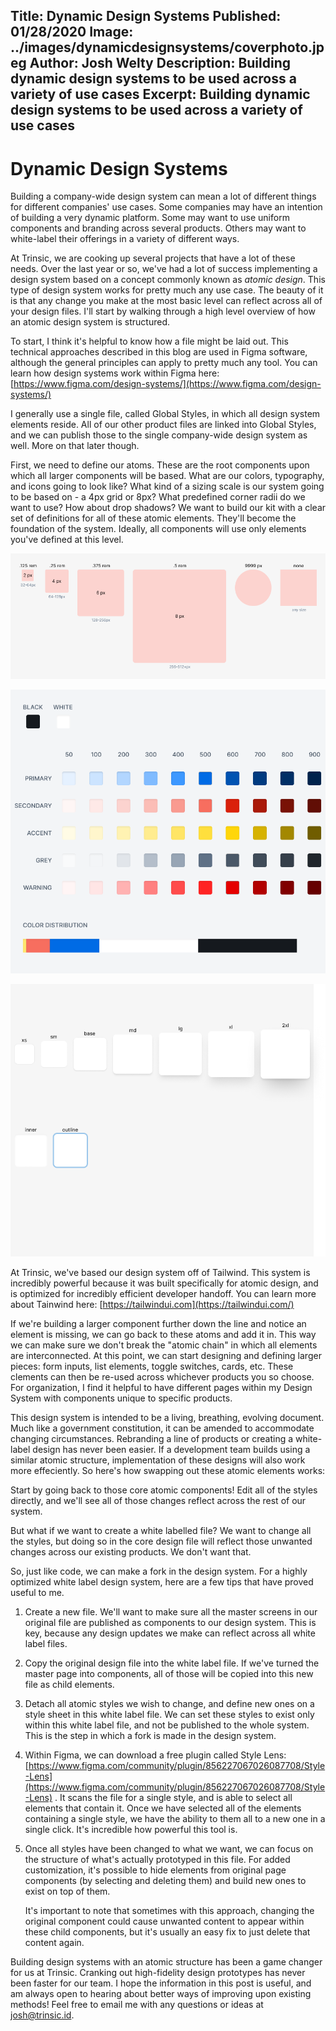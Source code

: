 Title: Dynamic Design Systems
Published: 01/28/2020
Image: ../images/dynamicdesignsystems/coverphoto.jpeg
Author: Josh Welty
Description: Building dynamic design systems to be used across a variety of use cases
Excerpt: Building dynamic design systems to be used across a variety of use cases
---
# Dynamic Design Systems



Building a company-wide design system can mean a lot of different things for different companies' use cases. Some companies may have an intention of building a very dynamic platform. Some may want to use uniform components and branding across several products. Others may want to white-label their offerings in a variety of different ways. 

At Trinsic, we are cooking up several projects that have a lot of these needs. Over the last year or so, we've had a lot of success implementing a design system based on a concept commonly known as *atomic design*. This type of design system works for pretty much any use case. The beauty of it is that any change you make at the most basic level can reflect across all of your design files. I'll start by walking through a high level overview of how an atomic design system is structured.

To start, I think it's helpful to know how a file might be laid out. This technical approaches described in this blog are used in Figma software, although the general principles can apply to pretty much any tool. You can learn how design systems work within Figma here: [https://www.figma.com/design-systems/](https://www.figma.com/design-systems/) 

I generally use a single file, called Global Styles, in which all design system elements reside. All of our other product files are linked into Global Styles, and we can publish those to the single company-wide design system as well. More on that later though.

First, we need to define our atoms. These are the root components upon which all larger components will be based. What are our colors, typography, and icons going to look like? What kind of a sizing scale is our system going to be based on - a 4px grid or 8px? What predefined corner radii do we want to use? How about drop shadows? We want to build our kit with a clear set of definitions for all of these atomic elements. They'll become the foundation of the system. Ideally, all components will use only elements you've defined at this level.

![Border Radii](../images/dynamicdesignsystems/borderradii.png)

![Color Scale](../images/dynamicdesignsystems/colorscale.png)

![Shadow Styles](../images/dynamicdesignsystems/shadowstyles.png)

At Trinsic, we've based our design system off of Tailwind. This system is incredibly powerful because it was built specifically for atomic design, and is optimized for incredibly efficient developer handoff. You can learn more about Tainwind here: [https://tailwindui.com](https://tailwindui.com/)

If we're building a larger component further down the line and notice an element is missing, we can go back to these atoms and add it in. This way we can make sure we don't break the "atomic chain" in which all elements are interconnected.
At this point, we can start designing and defining larger pieces: form inputs, list elements, toggle switches, cards, etc. These clements can then be re-used across whichever products you so choose. For organization, I find it helpful to have different pages within my Design System with components unique to specific products. 

This design system is intended to be a living, breathing, evolving document. Much like a government constitution, it can be amended to accommodate changing circumstances. Rebranding a line of products or creating a white-label design has never been easier. If a development team builds using a similar atomic structure, implementation of these designs will also work more effeciently. So here's how swapping out these atomic elements works:

Start by going back to those core atomic components! Edit all of the styles directly, and we'll see all of those changes reflect across the rest of our system.

But what if we want to create a white labelled file? We want to change all the styles, but doing so in the core design file will reflect those unwanted changes across our existing products. We don't want that. 

So, just like code, we can make a fork in the design system. For a highly optimized white label design system, here are a few tips that have proved useful to me.

1. Create a new file. We'll want to make sure all the master screens in our original file are published as components to our design system. This is key, because any design updates we make can reflect across all white label files.
2. Copy the original design file into the white label file. If we've turned the master page into components, all of those will be copied into this new file as child elements.
3. Detach all atomic styles we wish to change, and define new ones on a style sheet in this white label file. We can set these styles to exist only within this white label file, and not be published to the whole system. This is the step in which a fork is made in the design system.
4. Within Figma, we can download a free plugin called Style Lens: [https://www.figma.com/community/plugin/856227067026087708/Style-Lens](https://www.figma.com/community/plugin/856227067026087708/Style-Lens) . It scans the file for a single style, and is able to select all elements that contain it. Once we have selected all of the elements containing a single style, we have the ability to them all to a new one in a single click. It's incredible how powerful this tool is.
5. Once all styles have been changed to what we want, we can focus on the structure of what's actually prototyped in this file. For added customization, it's possible to hide elements from original page components (by selecting and deleting them) and build new ones to exist on top of them. 

    It's important to note that sometimes with this approach, changing the original component could cause unwanted content to appear within these child components, but it's usually an easy fix to just delete that content again.

Building design systems with an atomic structure has been a game changer for us at Trinsic. Cranking out high-fidelity design prototypes has never been faster for our team. I hope the information in this post is useful, and am always open to hearing about better ways of improving upon existing methods! Feel free to email me with any questions or ideas at josh@trinsic.id.
